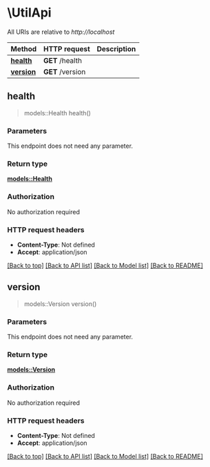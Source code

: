 # \UtilApi

All URIs are relative to *http://localhost*

Method | HTTP request | Description
------------- | ------------- | -------------
[**health**](UtilApi.md#health) | **GET** /health | 
[**version**](UtilApi.md#version) | **GET** /version | 



## health

> models::Health health()


### Parameters

This endpoint does not need any parameter.

### Return type

[**models::Health**](Health.md)

### Authorization

No authorization required

### HTTP request headers

- **Content-Type**: Not defined
- **Accept**: application/json

[[Back to top]](#) [[Back to API list]](../README.md#documentation-for-api-endpoints) [[Back to Model list]](../README.md#documentation-for-models) [[Back to README]](../README.md)


## version

> models::Version version()


### Parameters

This endpoint does not need any parameter.

### Return type

[**models::Version**](Version.md)

### Authorization

No authorization required

### HTTP request headers

- **Content-Type**: Not defined
- **Accept**: application/json

[[Back to top]](#) [[Back to API list]](../README.md#documentation-for-api-endpoints) [[Back to Model list]](../README.md#documentation-for-models) [[Back to README]](../README.md)


